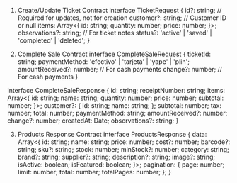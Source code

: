 1. Create/Update Ticket Contract
interface TicketRequest {
  id?: string;  // Required for updates, not for creation
  customer?: string; // Customer ID or null
  items: Array<{
    id: string;
    quantity: number;
    price: number;
  }>;
  observations?: string; // For ticket notes
  status?: 'active' | 'saved' | 'completed' | 'deleted';
}

2. Complete Sale Contract
interface CompleteSaleRequest {
  ticketId: string;
  paymentMethod: 'efectivo' | 'tarjeta' | 'yape' | 'plin';
  amountReceived?: number; // For cash payments
  change?: number; // For cash payments
}

interface CompleteSaleResponse {
  id: string;
  receiptNumber: string;
  items: Array<{
    id: string;
    name: string;
    quantity: number;
    price: number;
    subtotal: number;
  }>;
  customer?: {
    id: string;
    name: string;
  };
  subtotal: number;
  tax: number;
  total: number;
  paymentMethod: string;
  amountReceived?: number;
  change?: number;
  createdAt: Date;
  observations?: string;
}



3. Products Response Contract
interface ProductsResponse {
  data: Array<{
    id: string;
    name: string;
    price: number;
    cost?: number;
    barcode?: string;
    sku?: string;
    stock: number;
    minStock?: number;
    category: string;
    brand?: string;
    supplier?: string;
    description?: string;
    image?: string;
    isActive: boolean;
    isFeatured: boolean;
  }>;
  pagination: {
    page: number;
    limit: number;
    total: number;
    totalPages: number;
  };
}